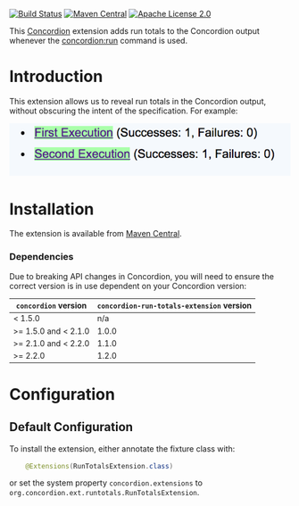 [![Build Status](https://img.shields.io/travis/concordion/concordion-run-totals-extension.svg)](https://travis-ci.org/concordion/concordion-run-totals-extension)
[![Maven Central](https://img.shields.io/maven-central/v/org.concordion/concordion-run-totals-extension.svg)](http://search.maven.org/#search%7Cga%7C1%7Cg%3A%22org.concordion%22%20AND%20a%3A%22concordion-run-totals-extension%22)
[![Apache License 2.0](https://img.shields.io/badge/license-Apache%202.0-blue.svg)](http://www.apache.org/licenses/LICENSE-2.0.html)

This [Concordion](http://www.concordion.org) extension adds run totals to the Concordion output whenever the [concordion:run](https://concordion.org/Tutorial.html#concordion:run) command is used.

# Introduction

This extension allows us to reveal run totals in the Concordion output, without obscuring the intent of the specification. For example:

![Run Totals Output Image](images/RunTotalsOutput.png)

# Installation
The extension is available from [Maven Central](http://search.maven.org/#search%7Cga%7C1%7Cg%3A%22org.concordion%22%20AND%20a%3A%22concordion-run-totals-extension%22).

### Dependencies
Due to breaking API changes in Concordion, you will need to ensure the correct version is in use dependent on your Concordion version:

| `concordion` version | `concordion-run-totals-extension` version |
| ------------------   | ---------------------- |
| <  1.5.0             | n/a                    |
| >= 1.5.0 and < 2.1.0 | 1.0.0                  |
| >= 2.1.0 and < 2.2.0 | 1.1.0                  |
| >= 2.2.0             | 1.2.0                  |

# Configuration

## Default Configuration

To install the extension, either annotate the fixture class with:

```java
    @Extensions(RunTotalsExtension.class)
```

or set the system property `concordion.extensions` to `org.concordion.ext.runtotals.RunTotalsExtension`.
